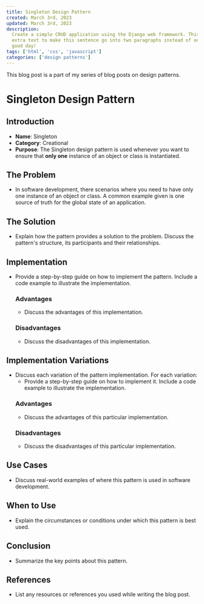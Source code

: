 ```yaml
---
title: Singleton Design Pattern
created: March 3rd, 2023
updated: March 3rd, 2023
description:
  Create a simple CRUD application using the Django web framework. This is just
  extra text to make this sentence go into two paragraphs instead of one. Have a
  good day!
tags: ['html', 'css', 'javascript']
categories: ['design patterns']
---
```


This blog post is a part of my series of blog posts on design patterns.

# Singleton Design Pattern

## Introduction

- **Name**: Singleton
- **Category**: Creational
- **Purpose**: The Singleton design pattern is used whenever you want to ensure
  that **only one** instance of an object or class is instantiated.

## The Problem

- In software development, there scenarios where you need to have only one
  instance of an object or class. A common example given is one source of truth
  for the global state of an application.

## The Solution

- Explain how the pattern provides a solution to the problem. Discuss the
  pattern's structure, its participants and their relationships.

## Implementation

- Provide a step-by-step guide on how to implement the pattern. Include a code
  example to illustrate the implementation.
  ### Advantages
  - Discuss the advantages of this implementation.
  ### Disadvantages
  - Discuss the disadvantages of this implementation.

## Implementation Variations

- Discuss each variation of the pattern implementation. For each variation:
  - Provide a step-by-step guide on how to implement it. Include a code example
    to illustrate the implementation.
  ### Advantages
  - Discuss the advantages of this particular implementation.
  ### Disadvantages
  - Discuss the disadvantages of this particular implementation.

## Use Cases

- Discuss real-world examples of where this pattern is used in software
  development.

## When to Use

- Explain the circumstances or conditions under which this pattern is best used.

## Conclusion

- Summarize the key points about this pattern.

## References

- List any resources or references you used while writing the blog post.
